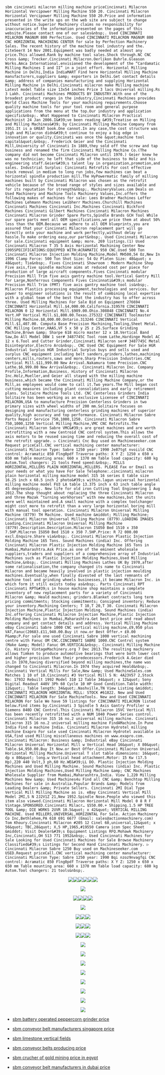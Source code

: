 
```
sbm cincinnati milacron milling machine priceCincinnati Milacron Horizontal Vercipower Milling Machine 550 20. Cincinnati Milacron Horizontal Vercipower Milling Machine 550 20.Price and information presented in the write ups on the web site are subject to change without notice.Superior Machinery claims no responsibility for inaccuracies of the information presented on the pages of this website.Please contact one of our sales&nbsp;. Used CINCINNATI MILACRON MAGNUM 800 Perfection. Used CINCINNATI MILACRON MAGNUM 800 CNC HORIZONTAL MACHINING CENTER for sale by Perfection Machinery Sales. The recent history of the machine tool industry and the. CiteSeerX 14 Nov 2001.Equipment was badly needed at almost any price.This allowed.Rank by machine tool sales.Shock through.NC CNC Cross &amp; Trecker.Cincinnati Milacron.Oerlikon Buhrle.Gleason Works.Amca International.envisioned the development of the “Cardamatic Milling Machines I and II” in a joint effort. Horizontal Milling Machine in Delhi,India IndiaMART Find here Horizontal Milling Machine manufacturers,suppliers &amp; exporters in Delhi.Get contact details &amp; address of companies manufacturing and supplying Horizontal Milling Machine in Delhi.Cincinnati milacron make Milling machine Latest model Table size 13x54 inches Price 3 lacs Universal milling.Rs 3 Lakh. Cincinnati Machines PRODUCTS BY INDUSTRY.With one of the broadest product ranges in the industry,Cincinnati Machines provides World Class Machine Tools for your machining requirements.Choose quality machine tools for your tool room and general purpose applications from the menu at the top.Our industry and application specific&nbsp;. What Happened to Cincinnati Milacron Practical Machinist 24 Jan 2006.I&#39;ve been reading &#39;Treatise on Milling and Milling Machines&#39; by Cincinnati Milling Machine Company from 1951.It is a GREAT book.One cannot.In any case,the cost structure was high and Milacron didn&#39;t continue to enjoy a big edge in innovation or quality.Cincinati was once the &quot;machine tool capital&quot;&nbsp;. Frederick Geier and the Cincinnati Mill,University of Cincinnati In 1889,they sold off the screw and tap business and renamed the firm Cincinnati Milling Machine Co.(The company did not become Cincinnati Milacron until 1970.) Geier knew he was no technician; he left that side of the business to Holz and his engineering staff.Geier&#39;s talent lay in organization,promotion,and sales. Industrial Surplus: Cincinnati Retrofits For cost effective stock removal in medium to long run jobs,few machines can beat a horizontal spindle production mill.The HyPowermatic family of milling machines built by Cincinnati Milacron was chosen as the retrofit vehicle because of the broad range of styles and sizes available and for its reputation for strength&nbsp;. MachineryValues.com Deals on Used Machinery and Machine Tools Machinery Values,Inc.offers the following makes of machines for sale: Lees Bradner Machines Leffer Machines Lehmann Machines Leibherr Machines.Churchill Machines Cincinnati Machines Cincinnati Inc.Machines Cincinnati Bickford Machines Cincinnati Gilbert Machines Cincinnati Milacron Machines Cincinnati Milacron Grinder Spare Parts,Spindle Brands GCH Tool While our spare parts meet all OEM specifications,we price them at about 50% less than the OEM.Because we adhere to all OEM blueprints,you are assured that your Cincinnati Milacron replacement part will go directly onto your machine and work perfectly,without delay or hassle.To make ordering easy,our part&nbsp;. Used Cincinnati Milacron for sale.Cincinnati equipment &amp; more. 269 listings.(1) Used Cincinnati Milacron T 35 5 Axis Horizontal Machining Center New 1995SPECIFICATIONS:EQUIPPED WITH:ACRAMATIC 950 CNC.Used 500 Ton Cincinnati Milacron Injection Molding Machine,Model MH500,54 Oz,New In 1996 Clamp Force: 500 Ton Shot Size: 54 Oz Platen Size: 48&quot; x 48&quot; Tie&nbsp;. Fives Cincinnati Showroom : Modern Machine Shop Five axis,five spindle machine aims at reduced cost per piece for production of large aircraft components.Fives Cincinnati modular Precision Mill Trim five axis gantry machine tool.Vertical Gantry Mill for Large,Nonferrous Components Fives Cincinnati&#39;s modular Precision Mill Trim (PMT) five axis gantry machine tool is&nbsp;. Milacron Plastics processing equipment,technologies and services. Our power to engineer solutions is the result of combining local expertise with a global team of the best that the industry has to offer across three. Used Milling Machines For Sale Bid on Equipment 276694 CINCINNATI Horizontal Mill.$4,000.00.California.319578 CINCINNATI MILACRON 0 12 Horizontal Mill.$989.00.Ohio.308848 CINCINNATI No.4 Vert.HP Vertical Mill.$1,800.00.Texas.275322 CINCINNATI Toolmaster Milling Machine.$8,000.00.Ontario.313246 CINCINNATI Vertical Mill.$1,407.00. Computa Base Precision Machining,Tooling,Sheet Metal. CNC Milling Center,HAAS,VF 5 x 50 y 25 z 25.Surface Grinding Machine,Brown &amp; Sharpe 618 micro master 12 x 18.Vertical Band Saw,Do All Model DBW 1 ser# 3487745C Tool room Lathe,Hardinge Model AC 12 x 6.Tool and Cutter Grinder,Cincinnati Milacron ser# 3487745C Metal Disintegrator,Electro Arc&nbsp;. CNC Used CNC Equipment For Sale HGR Industrial Surplus HGR Industrial Surplus buys and sells used and surplus CNC equipment including belt sanders,grinders,lathes,machining centers,mills,routers,saws and more.Sharp Precision Industries.CNC Vertical Mill.$11,999.00 New Arrival.Nakamura tome Precision.CNC Lathe.$6,999.00 New Arrival&nbsp;. Cincinnati Milacron Inc. Company Profile,Information,Business. History of Cincinnati Milacron Inc.Holz,Mueller,and Geier all stayed with the milling machine business,which became the Cincinnati Milling Machine Company,or the Mill,as employees would come to call it.Two years.The Mill began cost cutting measures including plant consolidations and early retirement plans. Solitaire Machine Tools Ltd. CNC Centerless Grinders India Solitaire has been working as an exclusive Licensee of CINCINNATI MILACRON,USA to manufacture Precision Centerless Grinders in two primary sizes with wheel widths of 200 mm.Solitaire focuses on designing and manufacturing centerless grinding machines of superior quality,high accuracy and top performance. Cincinnati Milacron Sabre Parts Repair Service 750,1000,1250. Cincinnati Milacron Sabre 750,1000,1250 Vertical Milling Machine,VMC CNC Retrofits.The Cincinnati Milacron Sabre VMC&#39;s are great machines and are worth retrofitting with a new Centroid CNC control system.This allows the axis motors to be reused saving time and reducing the overall cost of the retrofit upgrade. ▷ Cincinnati Cnc Buy used on Machineseeker.com Request priceCall.CNC vertical machining center manufacturer: Cincinnati Milacron Type: Sabre 1250 year: 1990 Je87tgt nvoiild CNC control: Acramatic 850 Flng0pdf Traverse paths: X Y Z: 1250 x 650 x 650 mm Table mounting area: 660 x 1370 mm Table load capacity: 680 kg Autom.Tool changers: 21 tools Feed speed:&nbsp;. MILLS HORIZONTAL,MILLERS PLAIN HORIZONTAL,MILLERS. PLEASE Fax or Email us your needs or what you have For Sale Telephone:.cincinnati milacron plain horizontal milling machine model 315 16 series E table size 16.25 inch x 68.5 inch 2 photo&#39;s within.lagun universal horizontal milling machine model FU3 LA table 13.375 inch x 63 inch table angle 45 degrees&nbsp;. New life for old iron Cutting Tool Engineering 1 Aug 2012.The shop thought about replacing the three Cincinnati Milacron and three Mazak “turning workhorses” with new machines,but the units were well maintained and.A small machine with a complex toolchanger might cost more to retrofit than a very large horizontal boring mill with manual tool operation. Cincinnati Milacron Universal Milling Machine (8779) TH Machine. Used machine &middot; Milling Machine; Cincinnati Milacron Universal Milling Machine (8779).LOADING IMAGES Loading.Cincinnati Milacron Universal Milling Machine (8779).Description.Description.Milacron ISO50 Bed 1510 x 350 7.5HP.Milacron ISO50 Bed 1510 x 350 7.5HP.Price: R 72 000.00 excl.Enquire.Share via&nbsp;. Cincinnati Milacron Plastic Injection Molding Machine 165 Tons. Sound Machines (india) Inc. Offering Cincinnati Milacron Plastic Injection Molding Machine 165 Tons in Mumbai,Maharashtra.Ask Price.as one of the eminent wholesale suppliers,traders and suppliers of a comprehensive array of Industrial Machines such as Plastic Injection Molding Machines,Used Milling Machine,&nbsp;. Cincinnati Milling Machines Lathes UK By 1970,after some rationalisation,the company changed its name to Cincinnati Milacron and became heavily involved in plastic injection moulding machines.Eventually,when finally divested of the last remnants of machine tool and grinding wheels businesses,it became Milacron Inc. in which form it still exists today as&nbsp;. Parts Cincinnati RPT Cincinnati RPT&#39;s in house machine shop maintains a complete inventory of new replacement parts for a variety of Cincinnati Milacron &amp; Heald machines; grinders.Blanket contracts long term pricing commitments; Stocking commitments; Consigned inventory; Reduce your inventory.Machining Centers; T 10,T 20,T 30. Cincinnati Milacron Injection Machine,Plastic Injection Molding. Sound Machines (india) Inc.offering Cincinnati Milacron Injection Machine,Plastic Injection Molding Machines in Mumbai,Maharashtra.Get best price and read about company and get contact details and address. Vertical Milling Machine eBay Cincinnati Sabre 1000 CNC vertical milling machine,£9,950 plus VAT,Fanuc(20683.£11,940.00.Buy it now.or Best Offer.+ £0.00 P&amp;P.For sale one used Cincinnati Sabre 1000 vertical machining centre with Fanuc OM CNC.CINCINNATI SABRE 1000.CNC Control system (Make &amp; Model) Fanuc OM.VERTICAL&nbsp;. Cincinnati Milling Machine Co. History VintageMachinery.org 7 Dec 2013.The resulting machinery allows Timken to produce automotive bearings that were both lower cost and higher precision than their predecessors.Frederick A.Geier died in.In 1970,having diversified beyond milling machines,the name was changed to Cincinnati Milacron.In 1974 they acquired Heald&nbsp;. Cincinnati Vertical Mills For Sale,New &amp; Used MachineSales.com Matches 1 10 of 10.Cincinnati #3 Vertical Mill S N: 4A23V57 2,Stock No: 17932 Rebuilt 1992 Model 310 12 Table 34&quot; x 12&quot; Sony Digital Readout 440V 3Ph 60 Cycle 10 HP Good Condition.Table width: 12&quot;; Table length: 34&quot;.Nashville,TN View Listing &middot; CINCINNATI MILACRON HORIZONTAL MILL: STOCK #61822. New and Used CINCINNATI MILACRON For Sale MachineTools. New and Used CINCINNATI MILACRON For Sale We have 59 listings for CINCINNATI MILACRON listed below.Find items by.Cincinnati 3 Spindle 5 Axis Gantry Profiler w Siemens 840D CNC Control.This Cincinnati Milacron 15VC Vertical Mill has been recently retrofitted with a NUM 1040 Power Series control. Cincinnati Milacron 315 16 no.2 universal milling machine. Cincinnati Milacron 315 16 no.2 universal milling machine FindAMachine.In Pune India Find a machine India. Cincinnati Milacron Hydrotel milling machine Exapro For sale used Cincinnati Milacron Hydrotel available in USA,find used Milling miscellaneous machines on www.exapro.com. Cincinnati Milacron: Business &amp; Industrial eBay Cincinnati Milacron Universal Horizontal Mill w Vertical Head 16&quot; X 80&quot; Table.$4,950.00.Buy It Now.or Best Offer.Cincinnati Milacron Universal Horizontal Milling Machine.Universal T slot table dimensions: 16&quot; dp x 80&quot; long.w Vertical head attachment.Motor: 15 Kw (17.5 Hp),220 440 Volt,3 ph,60 Hz.WE&#39;LL DO. Plastic Injection Molding Machines and Used Milling Machine. Sound Machines (india) Inc. Plastic Injection Molding Machines,Used Milling Machine &amp; CNC Machines Wholesale Supplier from Mumbai,Maharashtra,India. View 1,220 Milling Machines New &amp; Used Machines4u Find all CNC &amp; Benchtop Milling Machines for sale in Australia.Popular Brands &amp; Models from Leading Dealers &amp; Private Sellers. Cincinnati 2MI Dial Type Vertical Mill Milling Machine as is. eBay Cincinnati Vertical Mill Model 2MI,S N 2J2V1Z 21,New 1952.Spindle Nose.People who viewed this item also viewed.Cincinnati Milacron Horizontal Mill Model 0 8 R F Vintage.SPONSORED.Cincinnati Milacr… $550.00.+ Shipping.1.5 HP TREE TOOL &amp; DIE WORKS 2UVR 10.5&quot; x 42&quot; VERTICAL MILLING MACHINE. Used MILLERS,UNIVERSAL,HORIZONTAL For Sale. Action Machinery Co Inc,Bethlehem,PA 610 691 6677 (Email: sales@actionmachinery.com) Tom Khoury.Cincinnati Milacron #205 12 Cinel 60,universal,12&quot; x 56&quot; TBC,28&quot; X,5 HP,1965,#19550 Camera icon Spec Sheet &middot; Visit Dealer&#39;s Equipment Listings RFQ.Mohawk Machinery Inc,Cincinnati,OH 513 771 1952&nbsp;. Used Cincinnati Machines for Sale Looking for Used Cincinnati Machines for Sale Browse Machinery Classified&#39;s Listings for Second Hand Cincinnati Machinery. ▷ Cincinnati Milacron Sabre 1250 Buy used on Machineseeker.com USED.Request priceCall.CNC vertical machining center manufacturer: Cincinnati Milacron Type: Sabre 1250 year: 1990 Bqi nzoz9nvagfqi CNC control: Acramatic 850 Flng0pdf Traverse paths: X Y Z: 1250 x 650 x 650 mm Table mounting area: 660 x 1370 mm Table load capacity: 680 kg Autom.Tool changers: 21 tools&nbsp;. 
```

<div align="center">
  
<a rel="nofollow" href="https://m.shibang-china.com?f=github&k=sbm+cincinnati+milacron+milling+machine+price"><img src="https://static.shibang-china.com/en/l.png"></a><img src="https://static.shibang-china.com/en/hw.png"><a rel="nofollow" href="https://m.shibang-china.com/product/?f=github&k=sbm+cincinnati+milacron+milling+machine+price"><img src="https://static.shibang-china.com/en/p.png"></a><a rel="nofollow" href="https://m.shibang-china.com/cases/?f=github&k=sbm+cincinnati+milacron+milling+machine+price"><img src="https://static.shibang-china.com/en/c.png"></a><a rel="nofollow" href="https://m.shibang-china.com/news/?f=github&k=sbm+cincinnati+milacron+milling+machine+price"><img src="https://static.shibang-china.com/en/n.png"></a><a rel="nofollow" href="https://m.shibang-china.com?f=github&k=sbm+cincinnati+milacron+milling+machine+price"><img src="https://static.shibang-china.com/en/m.png"></a>

<a rel="nofollow" href="https://m.shibang-china.com/product/?f=github&k=sbm+cincinnati+milacron+milling+machine+price"><img src="https://static.shibang-china.com/en/b.jpg"></a>
  
<a rel="nofollow" href="https://m.shibang-china.com/solution-aggregate.html?f=github&k=sbm+cincinnati+milacron+milling+machine+price"><img src="https://static.shibang-china.com/en/a.jpg"></a><a rel="nofollow" href="https://m.shibang-china.com/solution-mine.html?f=github&k=sbm+cincinnati+milacron+milling+machine+price"><img src="https://static.shibang-china.com/en/m.jpg"></a><a rel="nofollow" href="https://m.shibang-china.com/solution-mill.html?f=github&k=sbm+cincinnati+milacron+milling+machine+price"><img src="https://static.shibang-china.com/en/g.jpg"></a><a rel="nofollow" href="https://m.shibang-china.com/solution-epc.html?f=github&k=sbm+cincinnati+milacron+milling+machine+price"><img src="https://static.shibang-china.com/en/e.jpg"></a>

<a rel="nofollow" href="https://m.shibang-china.com/product/?f=github&k=sbm+cincinnati+milacron+milling+machine+price"><img src="https://static.shibang-china.com/en/a-p.png"></a>

<a rel="nofollow" href="https://m.shibang-china.com/product/crusher/c6x.html?f=github&k=sbm+cincinnati+milacron+milling+machine+price"><img src="https://static.shibang-china.com/en/j.jpg"></a><a rel="nofollow" href="https://m.shibang-china.com/product/crusher/ci5x.html?f=github&k=sbm+cincinnati+milacron+milling+machine+price"><img src="https://static.shibang-china.com/en/i.jpg"></a><a rel="nofollow" href="https://m.shibang-china.com/product/crusher/hst.html?f=github&k=sbm+cincinnati+milacron+milling+machine+price"><img src="https://static.shibang-china.com/en/c.jpg"></a>

<a rel="nofollow" href="https://m.shibang-china.com/product/mill/mtw.html?f=github&k=sbm+cincinnati+milacron+milling+machine+price"><img src="https://static.shibang-china.com/en/mtw.jpg"></a><a rel="nofollow" href="https://m.shibang-china.com/product/mill/scm.html?f=github&k=sbm+cincinnati+milacron+milling+machine+price"><img src="https://static.shibang-china.com/en/scm.jpg"></a><a rel="nofollow" href="https://m.shibang-china.com/product/mill/lm.html?f=github&k=sbm+cincinnati+milacron+milling+machine+price"><img src="https://static.shibang-china.com/en/lm.jpg"></a>

<a rel="nofollow" href="https://m.shibang-china.com/product/sand/vsi6x.html?f=github&k=sbm+cincinnati+milacron+milling+machine+price"><img src="https://static.shibang-china.com/en/6x.jpg"></a><a rel="nofollow" href="https://m.shibang-china.com/product/sand/vu.html?f=github&k=sbm+cincinnati+milacron+milling+machine+price"><img src="https://static.shibang-china.com/en/vu.jpg"></a><a rel="nofollow" href="https://m.shibang-china.com/product/mobile/klun.html?f=github&k=sbm+cincinnati+milacron+milling+machine+price"><img src="https://static.shibang-china.com/en/k.jpg"></a>

<a rel="nofollow" href="https://m.shibang-china.com/cases/?f=github&k=sbm+cincinnati+milacron+milling+machine+price"><img src="https://static.shibang-china.com/en/case.png"></a>

<a rel="nofollow" href="https://m.shibang-china.com/cases/aggregate/202.html?f=github&k=sbm+cincinnati+milacron+milling+machine+price"><img src="https://static.shibang-china.com/en/c-1.jpg"></a>

<a rel="nofollow" href="https://m.shibang-china.com/cases/aggregate/203.html?f=github&k=sbm+cincinnati+milacron+milling+machine+price"><img src="https://static.shibang-china.com/en/c-2.jpg"></a>

<a rel="nofollow" href="https://m.shibang-china.com/cases/mill/123.html?f=github&k=sbm+cincinnati+milacron+milling+machine+price"><img src="https://static.shibang-china.com/en/c-3.jpg"></a>

<a rel="nofollow" href="https://m.shibang-china.com/contact_us.html?f=github&k=sbm+cincinnati+milacron+milling+machine+price"><img src="https://static.shibang-china.com/en/contact.png"></a>

<a rel="nofollow" href="https://swt.shibang-china.com/?f=github&k=sbm+cincinnati+milacron+milling+machine+price"><img src="https://static.shibang-china.com/en/chat.png"></a>

<a rel="nofollow" href="https://whatsapp.shibangsoft.com/WhatsApp.php?f=github&k=sbm+cincinnati+milacron+milling+machine+price"><img src="https://static.shibang-china.com/en/whatsapp.png"></a>

<a rel="nofollow" href="https://m.shibang-china.com/?f=github&k=sbm+cincinnati+milacron+milling+machine+price"><img src="https://static.shibang-china.com/en/website.png"></a>

</div>


* [sbm battery operated peppercorn grinder price](sbm%20battery%20operated%20peppercorn%20grinder%20price.md)

* [sbm conveyor belt manufacturers singapore price](sbm%20conveyor%20belt%20manufacturers%20singapore%20price.md)

* [sbm limestone vertical fields](sbm%20limestone%20vertical%20fields.md)

* [sbm conveyor belts producing price](sbm%20conveyor%20belts%20producing%20price.md)

* [sbm crucher of gold mining price in egypt](sbm%20crucher%20of%20gold%20mining%20price%20in%20egypt.md)

* [sbm conveyor belt manufacturers in dubai price](sbm%20conveyor%20belt%20manufacturers%20in%20dubai%20price.md)